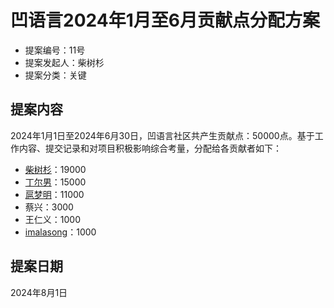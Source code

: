# 凹语言2024年1月至6月贡献点分配方案

- 提案编号：11号
- 提案发起人：柴树杉
- 提案分类：关键

## 提案内容

2024年1月1日至2024年6月30日，凹语言社区共产生贡献点：50000点。基于工作内容、提交记录和对项目积极影响综合考量，分配给各贡献者如下：

- [柴树杉](https://gitee.com/chai2010)：19000
- [丁尔男](https://gitee.com/DingErNan)：15000
- [扈梦明](https://gitee.com/ohxxx)：11000
- 蔡兴：3000
- 王仁义：1000
- [imalasong](https://gitee.com/imalasong)：1000

## 提案日期

2024年8月1日

